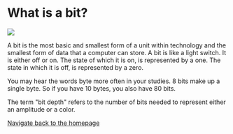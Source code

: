 # **What is a bit?**
![](https://www.google.com/imgres?imgurl=https%3A%2F%2Fmedia.istockphoto.com%2Fid%2F1295900106%2Fphoto%2Fdata-scientists-male-programmer-using-laptop-analyzing-and-developing-in-various-information.jpg%3Fb%3D1%26s%3D612x612%26w%3D0%26k%3D20%26c%3DOuuM-gdJmwzZrW7_Brh0VkXedyx8JX5mzV7-9eM-VdY%3D&tbnid=zGxvu4H8OcIa6M&vet=12ahUKEwiVlMKS9_uCAxXZGtAFHaBpDkwQMygHegQIARBj..i&imgrefurl=https%3A%2F%2Fwww.pexels.com%2Fsearch%2Ftechnology%2F&docid=qqVNqY9jVSo8RM&w=612&h=344&q=stock%20image%20technology&ved=2ahUKEwiVlMKS9_uCAxXZGtAFHaBpDkwQMygHegQIARBj)

A bit is the most basic and smallest form of a unit within technology and the smallest form of data that a computer can store. A bit is like a light switch. It is either off or on. The state of which it is on, is represented by a one. The state in which it is off, is represented by a zero.

You may hear the words byte more often in your studies. 8 bits make up a single byte. So if you have 10 bytes, you also have 80 bits.

The term "bit depth" refers to the number of bits needed to represent either an amplitude or a color.


[Navigate back to the homepage](README.md)
